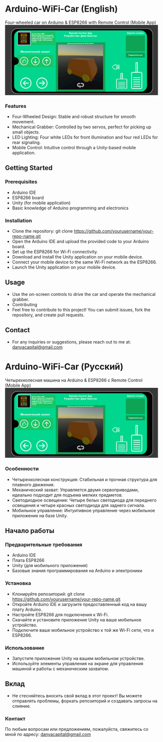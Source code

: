# Arduino-WiFi-Car (English)
Four-wheeled car on Arduino &amp; ESP8266 with Remote Control (Mobile App)
![Remote Control App](https://github.com/DanyaCapital/Arduino-WiFi-Car/raw/main/Images/preview.png)
### Features
- Four-Wheeled Design: Stable and robust structure for smooth movement.
- Mechanical Grabber: Controlled by two servos, perfect for picking up small objects.
- LED Lighting: Four white LEDs for front illumination and four red LEDs for rear signaling.
- Mobile Control: Intuitive control through a Unity-based mobile application.
## Getting Started
### Prerequisites
- Arduino IDE
- ESP8266 board
- Unity (for mobile application)
- Basic knowledge of Arduino programming and electronics
### Installation
- Clone the repository: git clone https://github.com/yourusername/your-repo-name.git
- Open the Arduino IDE and upload the provided code to your Arduino board.
- Set up the ESP8266 for Wi-Fi connectivity.
- Download and install the Unity application on your mobile device.
- Connect your mobile device to the same Wi-Fi network as the ESP8266.
- Launch the Unity application on your mobile device.
## Usage
- Use the on-screen controls to drive the car and operate the mechanical grabber.
- Contributing
- Feel free to contribute to this project! You can submit issues, fork the repository, and create pull requests.

## Contact
- For any inquiries or suggestions, please reach out to me at: danyacapital@gmail.com

# Arduino-WiFi-Car (Русский)
Четырехколесная машина на Arduino &amp; ESP8266 c Remote Control (Mobile App)
![Remote Control App](https://github.com/DanyaCapital/Arduino-WiFi-Car/raw/main/Images/preview.png)
### Особенности
- Четырехколесная конструкция: Стабильная и прочная структура для плавного движения.
- Механический захват: Управляется двумя сервоприводами, идеально подходит для подъема мелких предметов.
- Светодиодное освещение: Четыре белых светодиода для переднего освещения и четыре красных светодиода для заднего сигнала.
- Мобильное управление: Интуитивное управление через мобильное приложение на базе Unity.
## Начало работы
### Предварительные требования
- Arduino IDE
- Плата ESP8266
- Unity (для мобильного приложения)
- Базовые знания программирования на Arduino и электроники
### Установка
- Клонируйте репозиторий: git clone https://github.com/yourusername/your-repo-name.git
- Откройте Arduino IDE и загрузите предоставленный код на вашу плату Arduino.
- Настройте ESP8266 для подключения к Wi-Fi.
- Скачайте и установите приложение Unity на ваше мобильное устройство.
- Подключите ваше мобильное устройство к той же Wi-Fi сети, что и ESP8266.
### Использование
- Запустите приложение Unity на вашем мобильном устройстве.
- Используйте элементы управления на экране для управления машиной и работы с механическим захватом.
## Вклад
- Не стесняйтесь вносить свой вклад в этот проект! Вы можете отправлять проблемы, форкать репозиторий и создавать запросы на слияние.

### Контакт
По любым вопросам или предложениям, пожалуйста, свяжитесь со мной по адресу: danyacapital@gmail.com